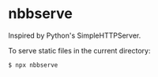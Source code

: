 # nbbserve

Inspired by Python's SimpleHTTPServer.

To serve static files in the current directory:

```
$ npx nbbserve
```
